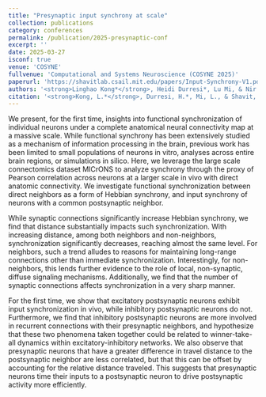 ```yaml
---
title: "Presynaptic input synchrony at scale"
collection: publications
category: conferences
permalink: /publication/2025-presynaptic-conf
excerpt: ''
date: 2025-03-27
isconf: true
venue: 'COSYNE'
fullvenue: 'Computational and Systems Neuroscience (COSYNE 2025)'
paperurl: 'https://shavitlab.csail.mit.edu/papers/Input-Synchrony-V1.pdf'
authors: '<strong>Linghao Kong*</strong>, Heidi Durresi*, Lu Mi, & Nir N. Shavit'
citation: '<strong>Kong, L.*</strong>, Durresi, H.*, Mi, L., & Shavit, N. N. (2025, March). Presynaptic input synchrony at scale [Poster presentation]. Computational and Systems Neuroscience (COSYNE 2025), Montreal, QC, Canada.'
---
```


We present, for the first time, insights into functional synchronization of individual neurons under a complete anatomical neural connectivity map at a massive scale. While functional synchrony has been extensively studied as a mechanism of information processing in the brain, previous work has been limited to small populations of neurons in vitro, analyses across entire brain regions, or simulations in silico. Here, we leverage the large scale connectomics dataset MICrONS to analyze synchrony through the proxy of Pearson correlation across neurons at a larger scale in vivo with direct anatomic connectivity. We investigate functional synchronization between direct neighbors as a form of Hebbian synchrony, and input synchrony of neurons with a common postsynaptic neighbor. 

While synaptic connections significantly increase Hebbian synchrony, we find that distance substantially impacts such synchronization. With increasing distance, among both neighbors and non-neighbors, synchronization significantly decreases, reaching almost the same level. For neighbors, such a trend alludes to reasons for maintaining long-range connections other than immediate synchronization. Interestingly, for non-neighbors, this lends further evidence to the role of local, non-synaptic, diffuse signaling mechanisms. Additionally, we find that the number of synaptic connections affects synchronization in a very sharp manner. 

For the first time, we show that excitatory postsynaptic neurons exhibit input synchronization in vivo, while inhibitory postsynaptic neurons do not. Furthermore, we find that inhibitory postsynaptic neurons are more involved in recurrent connections with their presynaptic neighbors, and hypothesize that these two phenomena taken together could be related to winner-take-all dynamics within excitatory-inhibitory networks. We also observe that presynaptic neurons that have a greater difference in travel distance to the postsynaptic neighbor are less correlated, but that this can be offset by accounting for the relative distance traveled. This suggests that presynaptic neurons time their inputs to a postsynaptic neuron to drive postsynaptic activity more efficiently.